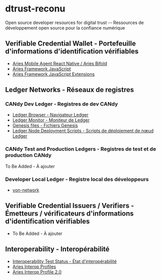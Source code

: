 # dtrust-reconu

Open source developer resources for digital trust --  Ressources de développement open source pour la confiance numérique

## Verifiable Credential Wallet - Portefeuille d'informations d'identification vérifiables

- [Aries Mobile Agent React Native / Aries Bifold](https://github.com/hyperledger/aries-mobile-agent-react-native)
- [Aries Framework JavaScript](https://github.com/hyperledger/aries-framework-javascript)
- [Aries Framework JavaScript Extensions](https://github.com/hyperledger/aries-framework-javascript-ext)

## Ledger Networks - Réseaux de registres

### CANdy Dev Ledger - Registres de dev CANdy

- [Ledger Browser - Navigateur Ledger](https://candy-dev.cloudcompass.ca/)
- [Ledger Monitor - Moniteur de Ledger](https://candy.uptime.neoterictech.ca/)
- [Genesis files - Fichiers Genesis](./CANdy/dev)
- [Ledger Node Deployment Scripts - Scripts de déploiement de nœud Ledger](https://github.com/CQEN-QDCE/Candy)

### CANdy Test and Production Ledgers - Registres de test et de production CANdy

To Be Added - À ajouter

### Developer Local Ledger - Registre local des développeurs

- [von-network](https://github.com/bcgov/von-network)

## Verifiable Credential Issuers / Verifiers - Émetteurs / vérificateurs d'informations d'identification vérifiables

- To Be Added - À ajouter

## Interoperability - Interopérabilité

- [Interoperability Test Status - État d'interopérabilité](https://aries-interop.info)
- [Aries Interop Profiles](https://github.com/hyperledger/aries-rfcs/tree/main/concepts/0302-aries-interop-profile)
- [Aries Interop Profile 2.0](https://github.com/hyperledger/aries-rfcs/tree/main/concepts/0302-aries-interop-profile#aries-interop-profile-version-20)

